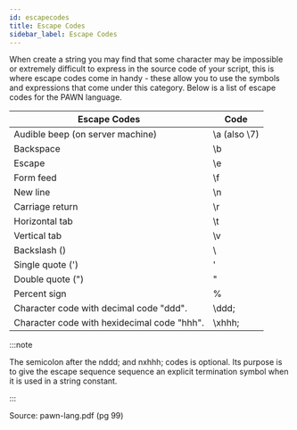 ```yaml
---
id: escapecodes
title: Escape Codes
sidebar_label: Escape Codes
---
```


When create a string you may find that some character may be impossible or
extremely difficult to express in the source code of your script, this is where
escape codes come in handy - these allow you to use the symbols and expressions
that come under this category. Below is a list of escape codes for the PAWN
language.

| Escape Codes                                | Code         |
| ------------------------------------------- | ------------ |
| Audible beep (on server machine)            | \a (also \7) |
| Backspace                                   | \b           |
| Escape                                      | \e           |
| Form feed                                   | \f           |
| New line                                    | \n           |
| Carriage return                             | \r           |
| Horizontal tab                              | \t           |
| Vertical tab                                | \v           |
| Backslash (\)                               | \\           |
| Single quote (')                            | \'           |
| Double quote (")                            | \"           |
| Percent sign                                | \%           |
| Character code with decimal code "ddd".     | \ddd;        |
| Character code with hexidecimal code "hhh". | \xhhh;       |

:::note

The semicolon after the nddd; and nxhhh; codes is optional. Its purpose is to
give the escape sequence sequence an explicit termination symbol when it is used
in a string constant.

:::

Source: pawn-lang.pdf (pg 99)
